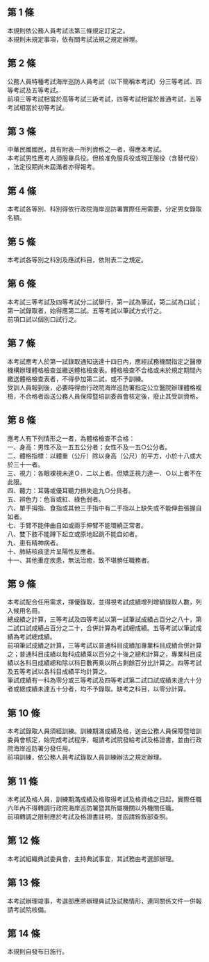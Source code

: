第 1 條
-------
本規則依公務人員考試法第三條規定訂定之。  
本規則未規定事項，依有關考試法規之規定辦理。

第 2 條
-------
公務人員特種考試海岸巡防人員考試（以下簡稱本考試）分三等考試、四  
等考試及五等考試。  
前項三等考試相當於高等考試三級考試，四等考試相當於普通考試，五等  
考試相當於初等考試。

第 3 條
-------
中華民國國民，具有附表一所列資格之一者，得應本考試。  
本考試男性應考人須服畢兵役。但核准免服兵役或現正服役（含替代役）  
，法定役期尚未屆滿者亦得報考。

第 4 條
-------
本考試各等別、科別得依行政院海岸巡防署實際任用需要，分定男女錄取  
名額。

第 5 條
-------
本考試各等別之科別及應試科目，依附表二之規定。

第 6 條
-------
本考試三等考試及四等考試分二試舉行，第一試為筆試，第二試為口試；  
第一試錄取者，始得應第二試。五等考試以筆試方式行之。  
前項口試以個別口試行之。

第 7 條
-------
本考試應考人於第一試錄取通知送達十四日內，應經試務機關指定之醫療  
機構辦理體格檢查並繳送體格檢查表。體格檢查不合格或未於規定期間內  
繳送體格檢查表者，不得參加第二試，或不予訓練。  
受訓人員報到後，必要時得由行政院海岸巡防署指定公立醫院辦理體格複  
檢，不合格者函送公務人員保障暨培訓委員會核定後，廢止其受訓資格。

第 8 條
-------
應考人有下列情形之一者，為體格檢查不合格：  
一、身高：男性不及一五五公分者；女性不及一五○公分者。  
二、體格指標：以體重（公斤）除以身高（公尺）的平方，小於十八或大  
    於三十一者。  
三、視力：各眼裸視未達Ｏ．二以上者。但矯正視力達一．Ｏ以上者不在  
    此限。  
四、聽力：耳聾或優耳聽力損失逾九○分貝者。  
五、辨色力：色盲或紅、綠色弱者。  
六、單手拇指、食指或其他三手指中有二手指以上缺失或不能伸曲張握自  
    如者。  
七、手臂不能伸曲自如或兩手伸臂不能環繞正常者。  
八、雙下肢不能蹲下起立或原地起跳不能自如者。  
九、患有精神病者。  
十、肺結核痰塗片呈陽性反應者。  
十一、其他重症疾患，無法治癒，致不堪勝任職務者。

第 9 條
-------
本考試配合任用需求，擇優錄取，並得視考試成績增列增額錄取人數，列  
入候用名冊。  
總成績之計算，三等考試及四等考試以第一試筆試成績占百分之八十，第  
二試口試成績占百分之二十，合併計算為考試總成績。五等考試以筆試成  
績為考試總成績。  
前項筆試成績之計算，三等考試以普通科目成績加專業科目成績合併計算  
之；普通科目成績以每科成績乘以百分之十後之總和計算之，專業科目成  
績以各科目成績總和除以科目數再乘以所占剩餘百分比計算之。四等考試  
及五等考試以各科目成績平均計算之。  
筆試成績有一科為零分或三等考試及四等考試第二試口試成績未達六十分  
者或總成績未達五十分者，均不予錄取。缺考之科目，以零分計算。

第 10 條
--------
本考試錄取人員須經訓練。訓練期滿成績及格，送由公務人員保障暨培訓  
委員會核定，始完成考試程序，報請考試院發給考試及格證書，並由行政  
院海岸巡防署分發任用。  
前項訓練，依公務人員考試錄取人員訓練辦法之規定辦理。

第 11 條
--------
本考試及格人員，訓練期滿成績及格取得考試及格資格之日起，實際任職  
六年內不得轉調行政院海岸巡防署暨其所屬機關以外機關任職。  
前項轉調之限制應於考試及格證書註明，並函請銓敘部查照。

第 12 條
--------
本考試組織典試委員會，主持典試事宜，其試務由考選部辦理。

第 13 條
--------
本考試辦理竣事，考選部應將辦理典試及試務情形，連同關係文件一併報  
請考試院核備。

第 14 條
--------
本規則自發布日施行。

